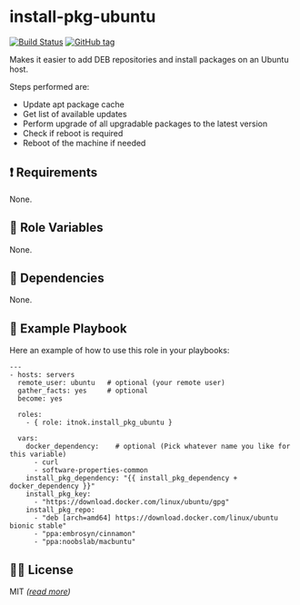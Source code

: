 install-pkg-ubuntu
==================

[![Build Status](https://travis-ci.org/itnok/ansible-role-install-pkg-ubuntu.svg?branch=master)](https://travis-ci.org/itnok/ansible-role-install-pkg-ubuntu) [![GitHub tag](https://img.shields.io/github/v/tag/itnok/ansible-role-install-pkg-ubuntu?sort=semver)](https://github.com/itnok/ansible-role-install-pkg-ubuntu/tags/)

Makes it easier to add DEB repositories and install packages on an Ubuntu host.

Steps performed are:

  - Update apt package cache
  - Get list of available updates
  - Perform upgrade of all upgradable packages to the latest version
  - Check if reboot is required
  - Reboot of the machine if needed


:exclamation: Requirements
--------------------------

None.


:abcd: Role Variables
---------------------

None.


:link: Dependencies
-------------------

None.


:notebook: Example Playbook
---------------------------

Here an example of how to use this role in your playbooks:

```
---
- hosts: servers
  remote_user: ubuntu   # optional (your remote user)
  gather_facts: yes     # optional
  become: yes

  roles:
    - { role: itnok.install_pkg_ubuntu }

  vars:
    docker_dependency:    # optional (Pick whatever name you like for this variable)
      - curl
      - software-properties-common
    install_pkg_dependency: "{{ install_pkg_dependency + docker_dependency }}"
    install_pkg_key:
      - "https://download.docker.com/linux/ubuntu/gpg"
    install_pkg_repo:
      - "deb [arch=amd64] https://download.docker.com/linux/ubuntu bionic stable"
      - "ppa:embrosyn/cinnamon"
      - "ppa:noobslab/macbuntu"
```

:guardsman: License
-------------------

MIT _([read more](LICENSE.md))_

